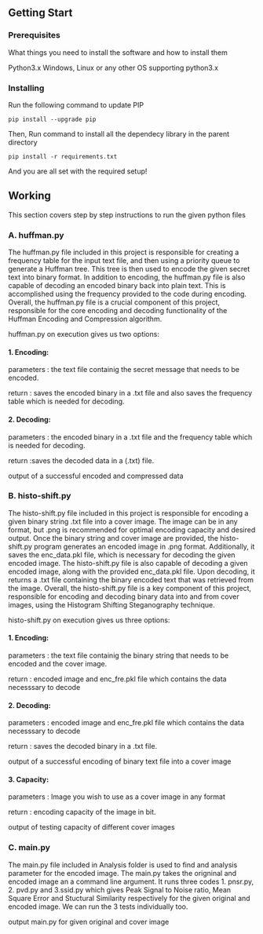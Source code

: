 
## Getting Start


### Prerequisites

What things you need to install the software and how to install them

Python3.x
Windows, Linux or any other OS supporting python3.x

### Installing

Run the following command to update PIP
```
pip install --upgrade pip
```
Then, Run command to install all the dependecy library in the parent directory
```
pip install -r requirements.txt
```
And you are all set with the required setup!

## Working

This section covers step by step instructions to run the given python files
### A. huffman.py
The huffman.py file included in this project is responsible for creating a frequency table for the input text file, and then using a priority queue to generate a Huffman tree. This tree is then used to encode the given secret text into binary format.
In addition to encoding, the huffman.py file is also capable of decoding an encoded binary back into plain text. This is accomplished using the frequency provided to the code during encoding.
Overall, the huffman.py file is a crucial component of this project, responsible for the core encoding and decoding functionality of the Huffman Encoding and Compression algorithm.

huffman.py on execution gives us two options:
#### 1. Encoding:
parameters : the text file containig the secret message that needs to be encoded.

return : saves the encoded binary in a .txt file and also saves the frequency table which is needed for decoding.
#### 2. Decoding:
parameters : the encoded binary in a .txt file and the frequency table which is needed for decoding.

return :saves the decoded data in a (.txt) file.


output of a successful encoded and compressed data

### B. histo-shift.py
The histo-shift.py file included in this project is responsible for encoding a given binary string .txt file into a cover image. The image can be in any format, but .png is recommended for optimal encoding capacity and desired output.
Once the binary string and cover image are provided, the histo-shift.py program generates an encoded image in .png format. Additionally, it saves the enc_data.pkl file, which is necessary for decoding the given encoded image.
The histo-shift.py file is also capable of decoding a given encoded image, along with the provided enc_data.pkl file. Upon decoding, it returns a .txt file containing the binary encoded text that was retrieved from the image.
Overall, the histo-shift.py file is a key component of this project, responsible for encoding and decoding binary data into and from cover images, using the Histogram Shifting Steganography technique.

histo-shift.py on execution gives us three options:
#### 1. Encoding:
parameters : the text file containig the binary string that needs to be encoded and the cover image.

return : encoded image and enc_fre.pkl file which contains the data necesssary to decode
#### 2. Decoding:
parameters : encoded image and enc_fre.pkl file which contains the data necesssary to decode

return : saves the decoded binary in a .txt file.



output of a successful encoding of binary text file into a cover image

#### 3. Capacity:
parameters : Image you wish to use as a cover image in any format

return : encoding capacity of the image in bit.


output of testing capacity of different cover images

### C. main.py
The main.py file included in Analysis folder is used to find and analysis parameter for the encoded image. The main.py takes the origninal and encoded image an a command line argument. It runs three codes 1. pnsr.py, 2. pvd.py and 3.ssid.py which gives Peak Signal to Noise ratio, Mean Square Error and Stuctural Similarity respectively for the given original and encoded image. We can run the 3 tests individually too.


output main.py for given original and cover image

